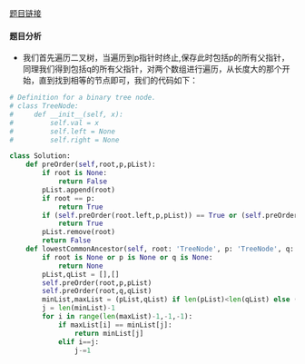 [题目链接](https://leetcode-cn.com/problems/lowest-common-ancestor-of-a-binary-tree/solution/lowest-common-ancestor-of-a-binary-tree-dfshui-su-/)
#### 题目分析
* 我们首先遍历二叉树，当遍历到p指针时终止,保存此时包括p的所有父指针，同理我们得到包括q的所有父指针，对两个数组进行遍历，从长度大的那个开始，直到找到相等的节点即可，我们的代码如下：
```Python
# Definition for a binary tree node.
# class TreeNode:
#     def __init__(self, x):
#         self.val = x
#         self.left = None
#         self.right = None

class Solution:
    def preOrder(self,root,p,pList):
        if root is None:
            return False
        pList.append(root)
        if root == p:
            return True
        if (self.preOrder(root.left,p,pList)) == True or (self.preOrder(root.right,p,pList)) == True:
            return True
        pList.remove(root)
        return False 
    def lowestCommonAncestor(self, root: 'TreeNode', p: 'TreeNode', q: 'TreeNode') -> 'TreeNode':
        if root is None or p is None or q is None:
            return None
        pList,qList = [],[]
        self.preOrder(root,p,pList)
        self.preOrder(root,q,qList)
        minList,maxList = (pList,qList) if len(pList)<len(qList) else (qList,pList)
        j = len(minList)-1
        for i in range(len(maxList)-1,-1,-1):
            if maxList[i] == minList[j]:
                return minList[j]
            elif i==j:
                j-=1
        
```